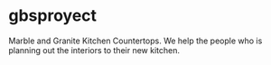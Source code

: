 # gbsproyect
Marble and Granite Kitchen Countertops. We help the people who is planning out the interiors to their new kitchen.
